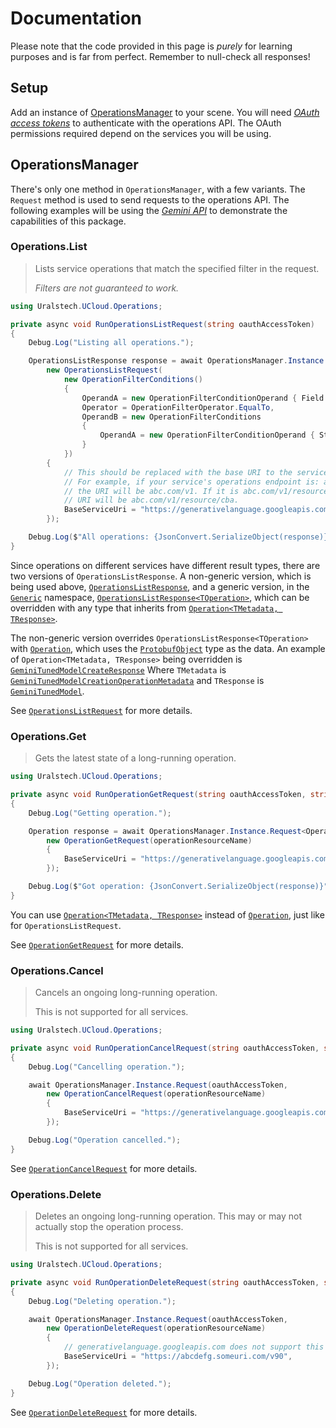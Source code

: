# Documentation

Please note that the code provided in this page is *purely* for learning purposes and is far from perfect. Remember to null-check all responses!

## Setup

Add an instance of [OperationsManager](~/api/Uralstech.UCloud.Operations.OperationsManager.yml) to your scene. You will need [*OAuth access tokens*](https://developers.google.com/identity/protocols/oauth2)
to authenticate with the operations API. The OAuth permissions required depend on the services you will be using.

## OperationsManager

There's only one method in `OperationsManager`, with a few variants. The `Request` method is used to send requests to the operations API. The
following examples will be using the [*Gemini API*](https://ai.google.dev/) to demonstrate the capabilities of this package.

### Operations.List

> Lists service operations that match the specified filter in the request.
> 
> *Filters are not guaranteed to work.*

```csharp
using Uralstech.UCloud.Operations;

private async void RunOperationsListRequest(string oauthAccessToken)
{
    Debug.Log("Listing all operations.");

    OperationsListResponse response = await OperationsManager.Instance.Request<OperationsListResponse>(oauthAccessToken,
        new OperationsListRequest(
            new OperationFilterConditions()
            {
                OperandA = new OperationFilterConditionOperand { Field = FilteringField.Status },
                Operator = OperationFilterOperator.EqualTo,
                OperandB = new OperationFilterConditions
                {
                    OperandA = new OperationFilterConditionOperand { Status = OperationRunningStatus.Finished }
                }
            })
        {
            // This should be replaced with the base URI to the service you are using.
            // For example, if your service's operations endpoint is: abc.com/v1/operations,
            // the URI will be abc.com/v1. If it is abc.com/v1/resource/cba/operations, the
            // URI will be abc.com/v1/resource/cba.
            BaseServiceUri = "https://generativelanguage.googleapis.com/v1",
        });

    Debug.Log($"All operations: {JsonConvert.SerializeObject(response)}");
}
```

Since operations on different services have different result types, there are two versions of `OperationsListResponse`.
A non-generic version, which is being used above, [`OperationsListResponse`](~/api/Uralstech.UCloud.Operations.OperationsListResponse.yml),
and a generic version, in the [`Generic`](~/api/Uralstech.UCloud.Operations.Generic.yml) namespace,
[`OperationsListResponse<TOperation>`](~/api/Uralstech.UCloud.Operations.Generic.OperationsListResponse-1.yml), which can be overridden
with any type that inherits from [`Operation<TMetadata, TResponse>`](~/api/Uralstech.UCloud.Operations.Generic.Operation-2.yml).

The non-generic version overrides `OperationsListResponse<TOperation>` with [`Operation`](~/api/Uralstech.UCloud.Operations.Operation.yml),
which uses the [`ProtobufObject`](~/api/Uralstech.UCloud.ProtobufObject.yml) type as the data.
An example of `Operation<TMetadata, TResponse>` being overridden is [`GeminiTunedModelCreateResponse`](https://github.com/Uralstech/UGemini/blob/c8f90c6757eb628db71941e0ff951bbf57c87123/UGemini/Packages/com.uralstech.ugemini/Runtime/Scripts/Data/Models/Tuning/Create/GeminiTunedModelCreateResponse.cs)
Where `TMetadata` is [`GeminiTunedModelCreationOperationMetadata`](https://github.com/Uralstech/UGemini/blob/c8f90c6757eb628db71941e0ff951bbf57c87123/UGemini/Packages/com.uralstech.ugemini/Runtime/Scripts/Data/Models/Tuning/Create/GeminiTunedModelCreationOperationMetadata.cs) and `TResponse` is [`GeminiTunedModel`](https://github.com/Uralstech/UGemini/blob/c8f90c6757eb628db71941e0ff951bbf57c87123/UGemini/Packages/com.uralstech.ugemini/Runtime/Scripts/Data/Models/Tuning/GeminiTunedModel.cs).

See [`OperationsListRequest`](~/api/Uralstech.UCloud.Operations.OperationsListRequest.yml) for more details.

### Operations.Get

> Gets the latest state of a long-running operation.

```csharp
using Uralstech.UCloud.Operations;

private async void RunOperationGetRequest(string oauthAccessToken, string operationResourceName)
{
    Debug.Log("Getting operation.");

    Operation response = await OperationsManager.Instance.Request<Operation>(oauthAccessToken,
        new OperationGetRequest(operationResourceName)
        {
            BaseServiceUri = "https://generativelanguage.googleapis.com/v1",
        });

    Debug.Log($"Got operation: {JsonConvert.SerializeObject(response)}");
}
```

You can use [`Operation<TMetadata, TResponse>`](~/api/Uralstech.UCloud.Operations.Generic.Operation-2.yml) instead of [`Operation`](~/api/Uralstech.UCloud.Operations.Operation.yml), just like for `OperationsListRequest`.

See [`OperationGetRequest`](~/api/Uralstech.UCloud.Operations.OperationGetRequest.yml) for more details.

### Operations.Cancel

> Cancels an ongoing long-running operation.
> 
> This is not supported for all services.

```csharp
using Uralstech.UCloud.Operations;

private async void RunOperationCancelRequest(string oauthAccessToken, string operationResourceName)
{
    Debug.Log("Cancelling operation.");

    await OperationsManager.Instance.Request(oauthAccessToken,
        new OperationCancelRequest(operationResourceName)
        {
            BaseServiceUri = "https://generativelanguage.googleapis.com/v1",
        });

    Debug.Log("Operation cancelled.");
}
```

See [`OperationCancelRequest`](~/api/Uralstech.UCloud.Operations.OperationCancelRequest.yml) for more details.

### Operations.Delete

> Deletes an ongoing long-running operation. This may or may not actually stop the operation process.
> 
> This is not supported for all services.

```csharp
using Uralstech.UCloud.Operations;

private async void RunOperationDeleteRequest(string oauthAccessToken, string operationResourceName)
{
    Debug.Log("Deleting operation.");

    await OperationsManager.Instance.Request(oauthAccessToken,
        new OperationDeleteRequest(operationResourceName)
        {
            // generativelanguage.googleapis.com does not support this operation!
            BaseServiceUri = "https://abcdefg.someuri.com/v90",
        });

    Debug.Log("Operation deleted.");
}
```

See [`OperationDeleteRequest`](~/api/Uralstech.UCloud.Operations.OperationDeleteRequest.yml) for more details.